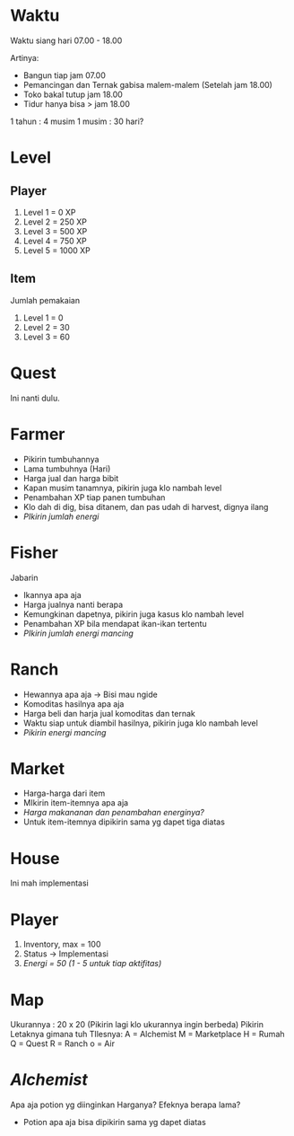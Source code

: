 # Waktu
Waktu siang hari 07.00 - 18.00

Artinya:
* Bangun tiap jam 07.00
* Pemancingan dan Ternak gabisa malem-malem (Setelah jam 18.00)
* Toko bakal tutup jam 18.00
* Tidur hanya bisa  > jam 18.00

1 tahun : 4 musim
1 musim : 30 hari?

# Level
## Player
1. Level 1 = 0 XP
2. Level 2 = 250 XP
3. Level 3 = 500 XP
4. Level 4 = 750 XP
5. Level 5 = 1000 XP

## Item
Jumlah pemakaian
1. Level 1 = 0 
2. Level 2 = 30
3. Level 3 = 60

# Quest
Ini nanti dulu.

# Farmer
* Pikirin tumbuhannya
* Lama tumbuhnya (Hari)
* Harga jual dan harga bibit
* Kapan musim tanamnya, pikirin juga klo nambah level
* Penambahan XP tiap panen tumbuhan
* Klo dah di dig, bisa ditanem, dan pas udah di harvest, dignya ilang
* _PIkirin jumlah energi_

# Fisher
Jabarin
* Ikannya apa aja
* Harga jualnya nanti berapa
* Kemungkinan dapetnya, pikirin juga kasus klo nambah level
* Penambahan XP bila mendapat ikan-ikan tertentu
* _PIkirin jumlah energi mancing_

# Ranch
* Hewannya apa aja -> Bisi mau ngide
* Komoditas hasilnya apa aja
* Harga beli dan harja jual komoditas dan ternak
* Waktu siap untuk diambil hasilnya, pikirin juga klo nambah level
* _Pikirin energi mancing_

# Market
* Harga-harga dari item 
* MIkirin item-itemnya apa aja
* _Harga makananan dan penambahan energinya?_
* Untuk item-itemnya dipikirin sama yg dapet tiga diatas

# House
Ini mah implementasi

# Player
1. Inventory, max = 100
2. Status -> Implementasi
3. _Energi = 50 (1 - 5 untuk tiap aktifitas)_


# Map
Ukurannya : 20 x 20 (Pikirin lagi klo ukurannya ingin berbeda)
Pikirin Letaknya gimana tuh
TIlesnya:
A = Alchemist
M = Marketplace
H = Rumah
Q = Quest
R = Ranch
o = Air

# _Alchemist_
Apa aja potion yg diinginkan
Harganya? Efeknya berapa lama?
* Potion apa aja bisa dipikirin sama yg dapet diatas
